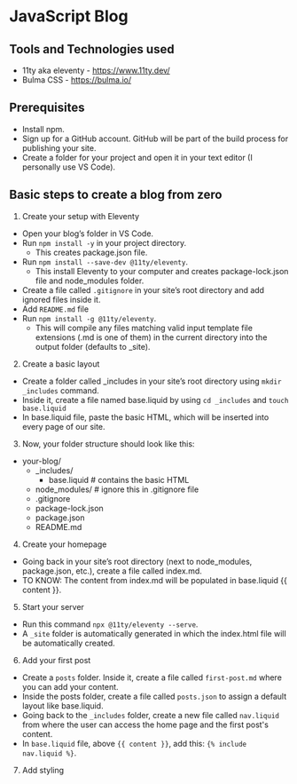 # JavaScript Blog

## Tools and Technologies used
- 11ty aka eleventy - https://www.11ty.dev/
- Bulma CSS - https://bulma.io/

## Prerequisites
- Install npm.
- Sign up for a GitHub account. GitHub will be part of the build process for publishing your site.
- Create a folder for your project and open it in your text editor (I personally use VS Code).

## Basic steps to create a blog from zero
1. Create your setup with Eleventy
- Open your blog’s folder in VS Code.
- Run ``npm install -y`` in your project directory. 
    * This creates package.json file.
- Run ``npm install --save-dev @11ty/eleventy``. 
    * This install Eleventy to your computer and creates package-lock.json file and node_modules folder.
- Create a file called ``.gitignore`` in your site’s root directory and add ignored files inside it.
- Add ``README.md`` file
- Run ``npm install -g @11ty/eleventy``. 
    * This will compile any files matching valid input template file extensions (.md is one of them) in the current directory into the output folder (defaults to _site).

2. Create a basic layout
- Create a folder called _includes in your site’s root directory using ``mkdir _includes`` command.
- Inside it, create a file named base.liquid by using ``cd _includes`` and ``touch base.liquid``
- In base.liquid file, paste the basic HTML, which will be inserted into every page of our site.

3. Now, your folder structure should look like this:
- your-blog/
    - _includes/
        - base.liquid   # contains the basic HTML 
    - node_modules/     # ignore this in .gitignore file
    - .gitignore
    - package-lock.json 
    - package.json      
    - README.md

4. Create your homepage
- Going back in your site’s root directory (next to node_modules, package.json, etc.), create a file called index.md.
- TO KNOW: The content from index.md will be populated in base.liquid {{ content }}.

5. Start your server
- Run this command ``npx @11ty/eleventy --serve``. 
- A ``_site`` folder is automatically generated in which the index.html file will be automatically created.

6. Add your first post
- Create a ``posts`` folder. Inside it, create a file called ``first-post.md`` where you can add your content.
- Inside the posts folder, create a file called ``posts.json`` to assign a default layout like base.liquid.
- Going back to the ``_includes`` folder, create a new file called ``nav.liquid`` from where the user can access the home page and the first post's content.
- In ``base.liquid`` file, above ``{{ content }}``, add this: ``{% include nav.liquid %}``.

7. Add styling